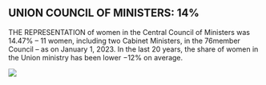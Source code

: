 ## **UNION COUNCIL OF MINISTERS: 14%**

THE REPRESENTATION of women in the Central Council of Ministers was 14.47% – 11 women, including two Cabinet Ministers, in the 76member Council – as on January 1, 2023. In the last 20 years, the share of women in the Union ministry has been lower  $-12\%$  on average.

![](_page_0_Figure_2.jpeg)